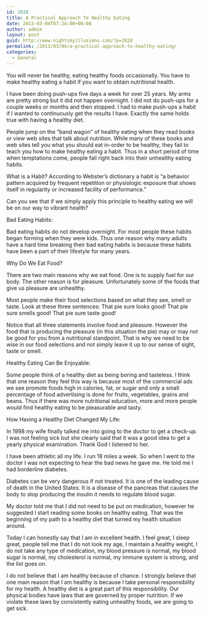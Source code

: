 ```yaml
---
id: 2028
title: A Practical Approach To Healthy Eating
date: 2013-03-04T07:24:00+00:00
author: admin
layout: post
guid: http://www.nightskyillusions.com/?p=2028
permalink: /2013/03/04/a-practical-approach-to-healthy-eating/
categories:
  - General
---
```

You will never be healthy, eating healthy foods occasionally. You have to make healthy eating a habit if you want to obtain nutritional health.

I have been doing push-ups five days a week for over 25 years. My arms are pretty strong but it did not happen overnight. I did not do push-ups for a couple weeks or months and then stopped. I had to make push-ups a habit if I wanted to continuously get the results I have. Exactly the same holds true with having a healthy diet.

People jump on the &#8220;band wagon&#8221; of healthy eating when they read books or view web sites that talk about nutrition. While many of these books and web sites tell you what you should eat in-order to be healthy, they fail to teach you how to make healthy eating a habit. Thus in a short period of time when temptations come, people fall right back into their unhealthy eating habits.

What is a Habit? According to Webster&#8217;s dictionary a habit is &#8220;a behavior pattern acquired by frequent repetition or physiologic exposure that shows itself in regularity or increased facility of performance.&#8221;

Can you see that if we simply apply this principle to healthy eating we will be on our way to vibrant health?

Bad Eating Habits:

Bad eating habits do not develop overnight. For most people these habits began forming when they were kids. Thus one reason why many adults have a hard time breaking their bad eating habits is because these habits have been a part of their lifestyle for many years.

Why Do We Eat Food?

There are two main reasons why we eat food. One is to supply fuel for our body. The other reason is for pleasure. Unfortunately some of the foods that give us pleasure are unhealthy.

Most people make their food selections based on what they see, smell or taste. Look at these three sentences: That pie sure looks good! That pie sure smells good! That pie sure taste good!

Notice that all three statements involve food and pleasure. However the food that is producing the pleasure (in this situation the pie) may or may not be good for you from a nutritional standpoint. That is why we need to be wise in our food selections and not simply leave it up to our sense of sight, taste or smell.

Healthy Eating Can Be Enjoyable:

Some people think of a healthy diet as being boring and tasteless. I think that one reason they feel this way is because most of the commercial ads we see promote foods high in calories, fat, or sugar and only a small percentage of food advertising is done for fruits, vegetables, grains and beans. Thus if there was more nutritional education, more and more people would find healthy eating to be pleasurable and tasty.

How Having a Healthy Diet Changed My Life:

In 1998 my wife finally talked me into going to the doctor to get a check-up. I was not feeling sick but she clearly said that it was a good idea to get a yearly physical examination. Thank God I listened to her.

I have been athletic all my life. I run 18 miles a week. So when I went to the doctor I was not expecting to hear the bad news he gave me. He told me I had borderline diabetes.

Diabetes can be very dangerous if not treated. It is one of the leading cause of death in the United States. It is a disease of the pancreas that causes the body to stop producing the insulin it needs to regulate blood sugar.

My doctor told me that I did not need to be put on medication, however he suggested I start reading some books on healthy eating. That was the beginning of my path to a healthy diet that turned my health situation around.

Today I can honestly say that I am in excellent health. I feel great, I sleep great, people tell me that I do not look my age, I maintain a healthy weight, I do not take any type of medication, my blood pressure is normal, my blood sugar is normal, my cholesterol is normal, my immune system is strong, and the list goes on.

I do not believe that I am healthy because of chance. I strongly believe that one main reason that I am healthy is because I take personal responsibility for my health. A healthy diet is a great part of this responsibility. Our physical bodies have laws that are governed by proper nutrition. If we violate these laws by consistently eating unhealthy foods, we are going to get sick.